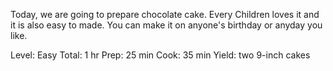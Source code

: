 Today, we are going to prepare chocolate cake. Every Children loves it and it is also easy to made.
You can make it on anyone's birthday or anyday you like.

Level: Easy
Total: 1 hr
Prep: 25 min
Cook: 35 min
Yield: two 9-inch cakes